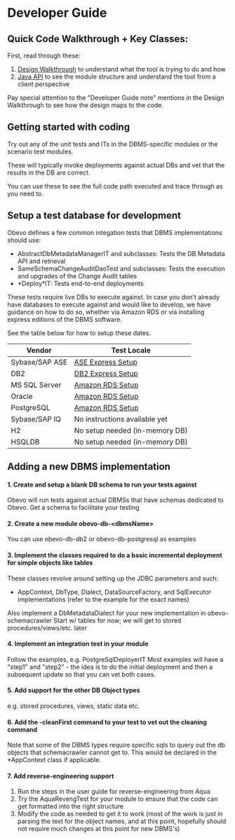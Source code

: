 <!--

    Copyright 2017 Goldman Sachs.
    Licensed under the Apache License, Version 2.0 (the "License");
    you may not use this file except in compliance with the License.
    You may obtain a copy of the License at

        http://www.apache.org/licenses/LICENSE-2.0

    Unless required by applicable law or agreed to in writing,
    software distributed under the License is distributed on an
    "AS IS" BASIS, WITHOUT WARRANTIES OR CONDITIONS OF ANY
    KIND, either express or implied.  See the License for the
    specific language governing permissions and limitations
    under the License.

-->
# Developer Guide
<!-- MACRO{toc|fromDepth=0|toDepth=1} -->

## Quick Code Walkthrough + Key Classes:

First, read through these:

1. [Design Walkthrough](design-walkthrough.html) to understand what the tool is trying to do and how
2. [Java API](java-api.html) to see the module structure and understand the tool from a client perspective

Pay special attention to the "Developer Guide note" mentions in the Design Walkthrough to see how the design maps to the code.

## Getting started with coding
Try out any of the unit tests and ITs in the DBMS-specific modules or the scenario test modules.

These will typically invoke deployments against actual DBs and vet that the results in the DB are correct.

You can use these to see the full code path executed and trace through as you need to.


## Setup a test database for development

Obevo defines a few common integation tests that DBMS implementations should use:

* AbstractDbMetadataManagerIT and subclasses: Tests the DB Metadata API and retrieval
* SameSchemaChangeAuditDaoTest and subclasses: Tests the execution and upgrades of the Change Audit tables
* \*Deploy\*IT: Tests end-to-end deployments

These tests require live DBs to execute against. In case you don't already have databases to execute against and would
like to develop, we have guidance on how to do so, whether via Amazon RDS or via installing express editions of the DBMS
software.

See the table below for how to setup these dates.

|Vendor|Test Locale|
|------|-----------|
|Sybase/SAP ASE|[ASE Express Setup](dev-setup-sybase-ase.html)|
|DB2|[DB2 Express Setup](dev-setup-db2.html)|
|MS SQL Server|[Amazon RDS Setup](dev-setup-amazon.html)|
|Oracle|[Amazon RDS Setup](dev-setup-amazon.html)|
|PostgreSQL|[Amazon RDS Setup](dev-setup-amazon.html)|
|Sybase/SAP IQ|No instructions available yet|
|H2|No setup needed (in-memory DB)|
|HSQLDB|No setup needed (in-memory DB)|

## Adding a new DBMS implementation

#### 1. Create and setup a blank DB schema to run your tests against

Obevo will run tests against actual DBMSs that have schemas dedicated to Obevo.
Get a schema to facilitate your testing

#### 2. Create a new module obevo-db-&lt;dbmsName&gt;

You can use obevo-db-db2 or obevo-db-postgresql as examples

#### 3. Implement the classes required to do a basic incremental deployment for simple objects like tables

These classes revolve around setting up the JDBC parameters and such:

* AppContext, DbType, Dialect, DataSourceFactory, and SqlExecutor implementations (refer to the example for the exact names)

Also implement a DbMetadataDialect for your new implementation in obevo-schemacrawler
Start w/ tables for now; we will get to stored procedures/views/etc. later

#### 4. Implement an integration test in your module

Follow the examples, e.g. PostgreSqlDeployerIT
Most examples will have a "step1" and "step2" - the idea is to do the initial deployment and then
a subsequent update so that you can vet both cases.

#### 5. Add support for the other DB Object types

e.g. stored procedures, views, static data etc.

#### 6. Add the -cleanFirst command to your test to vet out the cleaning command

Note that some of the DBMS types require specific sqls to query out the db objects that schemacrawler cannot get to.
This would be declared in the *AppContext class if applicable.

#### 7. Add reverse-engineering support

1. Run the steps in the user guide for reverse-engineering from Aqua
2. Try the AquaRevengTest for your module to ensure that the code can get formatted into the right structure
3. Modify the code as needed to get it to work (most of the work is just in parsing the text for the object names, and
at this point, hopefully should not require much changes at this point for new DBMS's)
